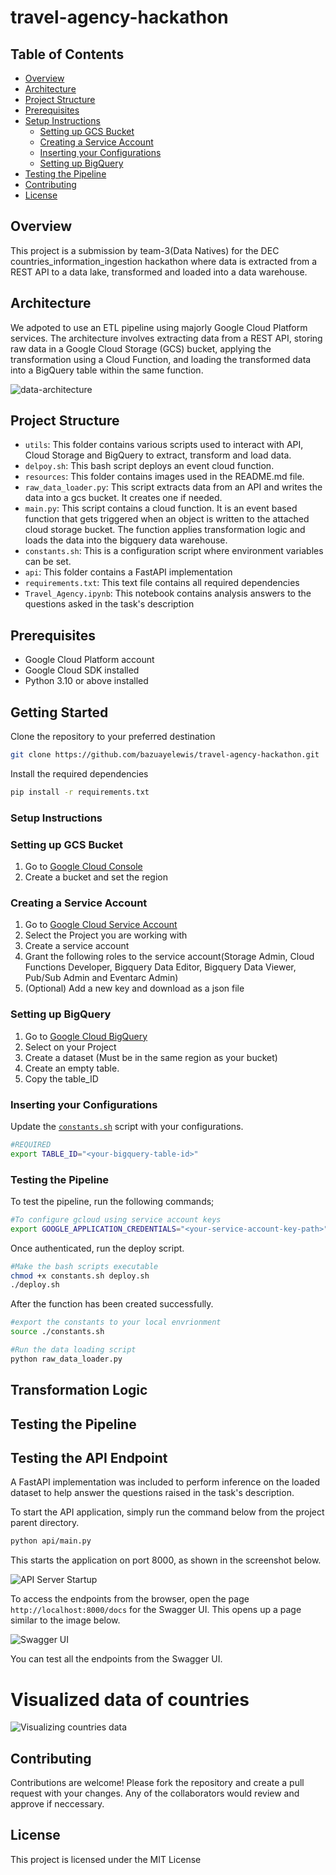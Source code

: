 # travel-agency-hackathon

## Table of Contents

- [Overview](#overview)
- [Architecture](#architecture)
- [Project Structure](#project-structure)
- [Prerequisites](#prerequisites)
- [Setup Instructions](#setup-instructions)
    - [Setting up GCS Bucket](#setting-up-gcs-bucket)
    - [Creating a Service Account](#creating-a-service-account)
    - [Inserting your Configurations](#inserting-your-configurations)
    - [Setting up BigQuery](#setting-up-bigquery)
- [Testing the Pipeline](#testing-the-pipeline)
- [Contributing](#contributing)
- [License](#license)


## Overview
This project is a submission by team-3(Data Natives) for the DEC countries_information_ingestion hackathon where data is extracted from a REST API to a data lake, transformed and loaded into a data warehouse.


## Architecture
We adpoted to use an ETL pipeline using majorly Google Cloud Platform services. The architecture involves extracting data from a REST API, storing raw data in a Google Cloud Storage (GCS) bucket, applying the transformation using a Cloud Function, and loading the transformed data into a BigQuery table within the same function.

![data-architecture](/images/travel_agency_architectural-design.png)

## Project Structure

- `utils`: This folder contains various scripts used to interact with API, Cloud Storage and BigQuery to extract, transform and load data.
- `delpoy.sh`: This bash script deploys an event cloud function.
- `resources`: This folder contains images used in the README.md file.
- `raw_data_loader.py`: This script extracts data from an API and writes the data into a gcs bucket. It creates one if needed.
- `main.py`: This script contains a cloud function. It is an event based function that gets triggered when an object is written to the attached cloud storage bucket. The function applies transformation logic and loads the data into the bigquery data warehouse. 
- `constants.sh`: This is a configuration script where environment variables can be set.
- `api`: This folder contains a FastAPI implementation 
- `requirements.txt`: This text file contains all required dependencies
- `Travel_Agency.ipynb`: This notebook contains analysis answers to the questions asked in the task's description


## Prerequisites
- Google Cloud Platform account
- Google Cloud SDK installed
- Python 3.10 or above installed

## Getting Started
Clone the repository to your preferred destination
```bash
git clone https://github.com/bazuayelewis/travel-agency-hackathon.git
```

Install the required dependencies
```bash
pip install -r requirements.txt
```

### **Setup Instructions**
### Setting up GCS Bucket
1. Go to [Google Cloud Console](https://console.cloud.google.com/storage/)
2. Create a bucket and set the region

### Creating a Service Account
1. Go to [Google Cloud Service Account](https://console.cloud.google.com/iam-admin/serviceaccounts)
2. Select the Project you are working with
3. Create a service account
4. Grant the following roles to the service account(Storage Admin, Cloud Functions Developer, Bigquery Data Editor, Bigquery Data Viewer, Pub/Sub Admin and Eventarc Admin)
5. (Optional) Add a new key and download as a json file

### Setting up BigQuery
1. Go to [Google Cloud BigQuery](https://console.cloud.google.com/bigquery)
2. Select on your Project
3. Create a dataset (Must be in the same region as your bucket)
4. Create an empty table. 
5. Copy the table_ID


### Inserting your Configurations
Update the [`constants.sh`](/constants.sh) script with your configurations.
```bash
#REQUIRED
export TABLE_ID="<your-bigquery-table-id>" 
```

### **Testing the Pipeline**
To test the pipeline, run the following commands;
```bash
#To configure gcloud using service account keys
export GOOGLE_APPLICATION_CREDENTIALS="<your-service-account-key-path>"
```

Once authenticated, run the deploy script.
```bash
#Make the bash scripts executable
chmod +x constants.sh deploy.sh
./deploy.sh
```

After the function  has been created successfully.
```bash
#export the constants to your local envrionment
source ./constants.sh

#Run the data loading script
python raw_data_loader.py
```

## Transformation Logic


## Testing the Pipeline

## Testing the API Endpoint  
A FastAPI implementation was included to perform inference on the loaded dataset to help answer the questions raised in the task's description.    
  
To start the API application, simply run the command below from the project parent directory.  
  
```BASH
python api/main.py
```  
  
This starts the application on port 8000, as shown in the screenshot below.  

![API Server Startup](./screenshots/api_server_startup.PNG)  
  
To access the endpoints from the browser, open the page `http://localhost:8000/docs` for the Swagger UI. This opens up a page similar to the image below.  
  
![Swagger UI](./screenshots/swagger_ui.PNG)  
  
You can test all the endpoints from the Swagger UI.

# Visualized data of countries
![Visualizing countries data](./screenshots/visualisation.jpeg)


## Contributing
Contributions are welcome! Please fork the repository and create a pull request with your changes. Any of the collaborators would review and approve if neccessary.

## License 
This project is licensed under the MIT License 